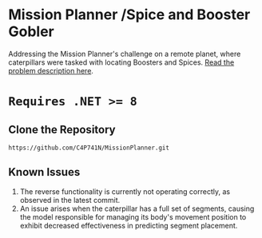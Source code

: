# Mission Planner /Spice and Booster Gobler
Addressing the Mission Planner's challenge on a remote planet, where caterpillars were tasked with locating Boosters and Spices. [Read the problem description here](https://github.com/C4P741N/MissionPlanner/blob/master/pdf/MISSION%20BRIEF.PDF).

# `Requires .NET >= 8`

## Clone the Repository
   ````
https://github.com/C4P741N/MissionPlanner.git
````
## Known Issues

1. The reverse functionality is currently not operating correctly, as observed in the latest commit.
2. An issue arises when the caterpillar has a full set of segments, causing the model responsible for managing its body's movement position to exhibit decreased effectiveness in predicting segment placement.
